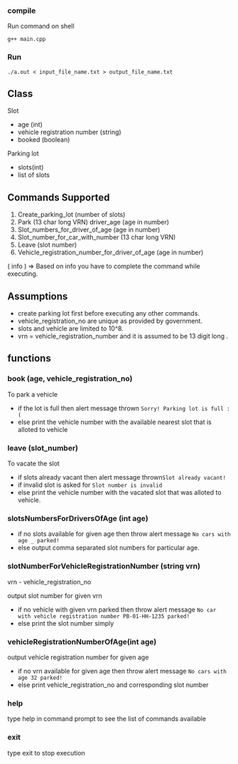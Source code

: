 
### compile
Run command on shell

 `g++ main.cpp`

### Run

`./a.out < input_file_name.txt > output_file_name.txt`


## Class

Slot 
   - age (int)
   - vehicle registration number (string)
   - booked (boolean)

Parking lot
  - slots(int)
  - list of slots 

## Commands Supported 

1. Create_parking_lot (number of slots)
2. Park (13 char long VRN) driver_age (age in number)
3. Slot_numbers_for_driver_of_age (age in number)
4. Slot_number_for_car_with_number (13 char long VRN)
5. Leave (slot number)
6. Vehicle_registration_number_for_driver_of_age (age in number)

( info ) => Based on info you have to complete the command while executing.



## Assumptions
- create parking lot first before executing any other commands.
- vehicle_registration_no are unique as provided by government.
- slots and vehicle are limited to 10^8.
- vrn = vehicle_registration_number and it is assumed to be 13 digit long .


## functions

### book (age, vehicle_registration_no)

To park a vehicle 
- if the lot is full then alert message thrown  `Sorry! Parking lot is full :(`
- else print the vehicle number with the available nearest slot that is alloted to vehicle

### leave (slot_number)

To vacate the slot

- if slots already vacant then alert message thrown`Slot already vacant!`
- if invalid slot is asked for `Slot number is invalid `
- else print the vehicle number with the vacated slot that was alloted to vehicle.

### slotsNumbersForDriversOfAge  (int age)

- if no slots available for given age then throw alert message `No cars with age _ parked!`
- else output comma separated slot numbers for particular age.

### slotNumberForVehicleRegistrationNumber  (string vrn)
 vrn - vehicle_registration_no

 output slot number for given vrn
 - if no vehicle with given vrn parked then throw alert message `No car with vehicle registration number PB-01-HH-1235 parked!`
 - else print the slot number simply




 ###  vehicleRegistrationNumberOfAge(int age)

 output vehicle registration number for given age

 - if no vrn available for given age then throw alert message `No cars with age 32 parked!`
 - else print vehicle_registration_no and corresponding slot number



 ### help

 type help in command prompt to see the list of commands available

 ### exit

type exit to stop execution



